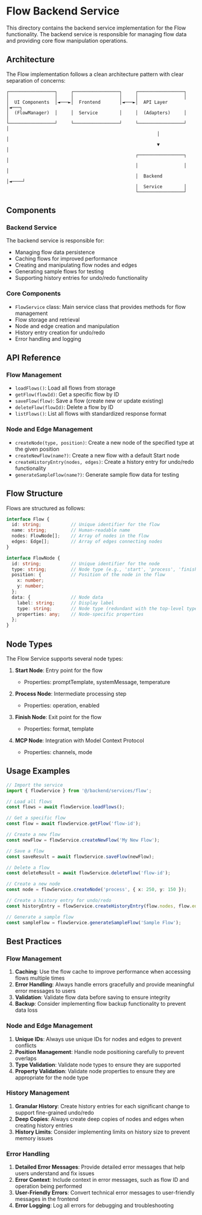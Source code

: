 # Flow Backend Service

This directory contains the backend service implementation for the Flow functionality. The backend service is responsible for managing flow data and providing core flow manipulation operations.

## Architecture

The Flow implementation follows a clean architecture pattern with clear separation of concerns:

```
┌─────────────────┐     ┌─────────────────┐     ┌─────────────────┐
│                 │     │                 │     │                 │
│  UI Components  │◄───►│  Frontend       │◄───►│  API Layer      │◄───┐
│  (FlowManager)  │     │  Service        │     │  (Adapters)     │    │
└─────────────────┘     └─────────────────┘     └─────────────────┘    │
                                                        │               │
                                                        ▼               │
                                                ┌─────────────────┐     │
                                                │                 │     │
                                                │  Backend        │◄────┘
                                                │  Service        │
                                                └─────────────────┘
```

## Components

### Backend Service

The backend service is responsible for:

- Managing flow data persistence
- Caching flows for improved performance
- Creating and manipulating flow nodes and edges
- Generating sample flows for testing
- Supporting history entries for undo/redo functionality

### Core Components

- `FlowService` class: Main service class that provides methods for flow management
- Flow storage and retrieval
- Node and edge creation and manipulation
- History entry creation for undo/redo
- Error handling and logging

## API Reference

### Flow Management

- `loadFlows()`: Load all flows from storage
- `getFlow(flowId)`: Get a specific flow by ID
- `saveFlow(flow)`: Save a flow (create new or update existing)
- `deleteFlow(flowId)`: Delete a flow by ID
- `listFlows()`: List all flows with standardized response format

### Node and Edge Management

- `createNode(type, position)`: Create a new node of the specified type at the given position
- `createNewFlow(name?)`: Create a new flow with a default Start node
- `createHistoryEntry(nodes, edges)`: Create a history entry for undo/redo functionality
- `generateSampleFlow(name?)`: Generate sample flow data for testing

## Flow Structure

Flows are structured as follows:

```typescript
interface Flow {
  id: string;           // Unique identifier for the flow
  name: string;         // Human-readable name
  nodes: FlowNode[];    // Array of nodes in the flow
  edges: Edge[];        // Array of edges connecting nodes
}

interface FlowNode {
  id: string;           // Unique identifier for the node
  type: string;         // Node type (e.g., 'start', 'process', 'finish', 'mcp')
  position: {           // Position of the node in the flow
    x: number;
    y: number;
  };
  data: {               // Node data
    label: string;      // Display label
    type: string;       // Node type (redundant with the top-level type)
    properties: any;    // Node-specific properties
  };
}
```

## Node Types

The Flow Service supports several node types:

1. **Start Node**: Entry point for the flow
   - Properties: promptTemplate, systemMessage, temperature

2. **Process Node**: Intermediate processing step
   - Properties: operation, enabled

3. **Finish Node**: Exit point for the flow
   - Properties: format, template

4. **MCP Node**: Integration with Model Context Protocol
   - Properties: channels, mode

## Usage Examples

```typescript
// Import the service
import { flowService } from '@/backend/services/flow';

// Load all flows
const flows = await flowService.loadFlows();

// Get a specific flow
const flow = await flowService.getFlow('flow-id');

// Create a new flow
const newFlow = flowService.createNewFlow('My New Flow');

// Save a flow
const saveResult = await flowService.saveFlow(newFlow);

// Delete a flow
const deleteResult = await flowService.deleteFlow('flow-id');

// Create a new node
const node = flowService.createNode('process', { x: 250, y: 150 });

// Create a history entry for undo/redo
const historyEntry = flowService.createHistoryEntry(flow.nodes, flow.edges);

// Generate a sample flow
const sampleFlow = flowService.generateSampleFlow('Sample Flow');
```

## Best Practices

### Flow Management

1. **Caching**: Use the flow cache to improve performance when accessing flows multiple times
2. **Error Handling**: Always handle errors gracefully and provide meaningful error messages to users
3. **Validation**: Validate flow data before saving to ensure integrity
4. **Backup**: Consider implementing flow backup functionality to prevent data loss

### Node and Edge Management

1. **Unique IDs**: Always use unique IDs for nodes and edges to prevent conflicts
2. **Position Management**: Handle node positioning carefully to prevent overlaps
3. **Type Validation**: Validate node types to ensure they are supported
4. **Property Validation**: Validate node properties to ensure they are appropriate for the node type

### History Management

1. **Granular History**: Create history entries for each significant change to support fine-grained undo/redo
2. **Deep Copies**: Always create deep copies of nodes and edges when creating history entries
3. **History Limits**: Consider implementing limits on history size to prevent memory issues

### Error Handling

1. **Detailed Error Messages**: Provide detailed error messages that help users understand and fix issues
2. **Error Context**: Include context in error messages, such as flow ID and operation being performed
3. **User-Friendly Errors**: Convert technical error messages to user-friendly messages in the frontend
4. **Error Logging**: Log all errors for debugging and troubleshooting
